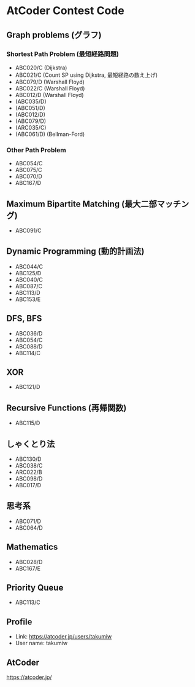 # AtCoder Contest Code

## Graph problems (グラフ)
### Shortest Path Problem (最短経路問題)
* ABC020/C (Dijkstra)
* ABC021/C (Count SP using Dijkstra, 最短経路の数え上げ)
* ABC079/D (Warshall Floyd)
* ABC022/C (Warshall Floyd)
* ABC012/D (Warshall Floyd)
* (ABC035/D)
* (ABC051/D)
* (ABC012/D)
* (ABC079/D)
* (ARC035/C)
* (ABC061/D) (Bellman-Ford)

### Other Path Problem
* ABC054/C
* ABC075/C
* ABC070/D
* ABC167/D

## Maximum Bipartite Matching (最大二部マッチング)
* ABC091/C

## Dynamic Programming (動的計画法)
* ABC044/C
* ABC125/D
* ABC040/C
* ABC087/C
* ABC113/D
* ABC153/E

## DFS, BFS
* ABC036/D
* ABC054/C
* ABC088/D
* ABC114/C

## XOR
* ABC121/D

## Recursive Functions (再帰関数)
* ABC115/D

## しゃくとり法
* ABC130/D
* ABC038/C
* ARC022/B
* ABC098/D
* ABC017/D

## 思考系
* ABC071/D
* ABC064/D

## Mathematics
* ABC028/D
* ABC167/E

## Priority Queue
* ABC113/C

## Profile
* Link: https://atcoder.jp/users/takumiw  
* User name: takumiw  


## AtCoder
https://atcoder.jp/